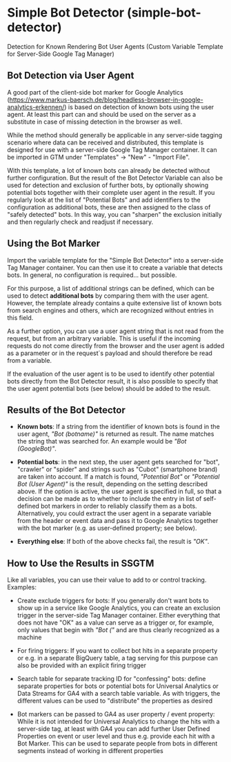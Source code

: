 # Simple Bot Detector (simple-bot-detector)
Detection for Known Rendering Bot User Agents (Custom Variable Template for Server-Side Google Tag Manager)

## Bot Detection via User Agent
A good part of the client-side bot marker for Google Analytics (https://www.markus-baersch.de/blog/headless-browser-in-google-analytics-erkennen/) is based on detection of known bots using the user agent. At least this part can and should be used on the server as a substitute in case of missing detection in the browser as well. 

While the method should generally be applicable in any server-side tagging scenario where data can be received and distributed, this template is designed for use with a server-side Google Tag Manager container. It can be imported in GTM under "Templates" -> "New" - "Import File".

With this template, a lot of known bots can already be detected without further configuration. But the result of the Bot Detector Variable can also be used for detection and exclusion of further bots, by optionally showing potential bots together with their complete user agent in the result. If you regularly look at the list of "Potential Bots" and add identifiers to the configuration as additional bots, these are then assigned to the class of "safely detected" bots. In this way, you can "sharpen" the exclusion initially and then regularly check and readjust if necessary.

## Using the Bot Marker
Import the variable template for the "Simple Bot Detector" into a server-side Tag Manager container. You can then use it to create a variable that detects bots. In general, no configuration is required... but possible.

For this purpose, a list of additional strings can be defined, which can be used to detect **additional bots** by comparing them with the user agent. However, the template already contains a quite extensive list of known bots from search engines and others, which are recognized without entries in this field.

As a further option, you can use a user agent string that is not read from the request, but from an arbitrary variable. This is useful if the incoming requests do not come directly from the browser and the user agent is added as a parameter or in the request´s payload and should therefore be read from a variable.

If the evaluation of the user agent is to be used to identify other potential bots directly from the Bot Detector result, it is also possible to specify that the user agent  potential bots (see below) should be added to the result.

## Results of the Bot Detector
* **Known bots**: If a string from the identifier of known bots is found in the user agent, _"Bot (botname)"_ is returned as result. The name matches the string that was searched for. An example would be _"Bot (GoogleBot)"_.

* **Potential bots**: in the next step, the user agent gets searched for "bot", "crawler" or "spider" and strings such as "Cubot" (smartphone brand) are taken into account. If a match is found, _"Potential Bot"_ or _"Potential Bot (User Agent)"_ is the result, depending on the setting described above. If the option is active, the user agent is specified in full, so that a decision can be made as to whether to include the entry in list of self-defined bot markers in order to reliably classify them as a bots. Alternatively, you could extract the user agent in a separate variable from the header or event data and pass it to Google Analytics together with the bot marker (e.g. as user-defined property; see below).

* **Everything else**: If both of the above checks fail, the result is _"OK"_.

## How to Use the Results in SSGTM
Like all variables, you can use their value to add to or control tracking. Examples:

* Create exclude triggers for bots: If you generally don't want bots to show up in a service like Google Analytics, you can create an exclusion trigger in the server-side Tag Manager container. Either everything that does not have "OK" as a value can serve as a trigger or, for example, only values that begin with _"Bot ("_ and are thus clearly recognized as a machine

* For firing triggers: If you want to collect bot hits in a separate property or e.g. in a separate BigQuery table, a tag serving for this purpose can also be provided with an explicit firing trigger

* Search table for separate tracking ID for "confessing" bots: define separate properties for bots or potential bots for Universal Analytics or Data Streams for GA4 with a search table variable. As with triggers, the different values can be used to "distribute" the properties as desired
- Bot markers can be passed to GA4 as user property / event property: While it is not intended for Universal Analytics to change the hits with a server-side tag, at least with GA4 you can add further User Defined Properties on event or user level and thus e.g. provide each hit with a Bot Marker. This can be used to separate people from bots in different segments instead of working in different properties
